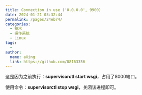 ```yaml
---
title: Connection in use ('0.0.0.0', 9900)
date: 2024-01-21 03:32:44
permalink: /pages/24eb74/
categories:
  - 技术
  - 操作系统
  - Linux
tags:
  - 
author: 
  name: aXing
  link: https://github.com/08163356
---
```

这是因为之前执行：**supervisorctl start wsgi**，占用了8000端口。

使用命令：**supervisorctl stop wsgi**，关闭该进程即可。